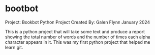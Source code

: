 # bootbot
Project: Bookbot Python Project
Created By: Galen Flynn
January 2024

This is a python project that will take some text and produce a report showing the total number of words and the number of times each alpha character appears in it. This was my first python project that helped me learn git.
